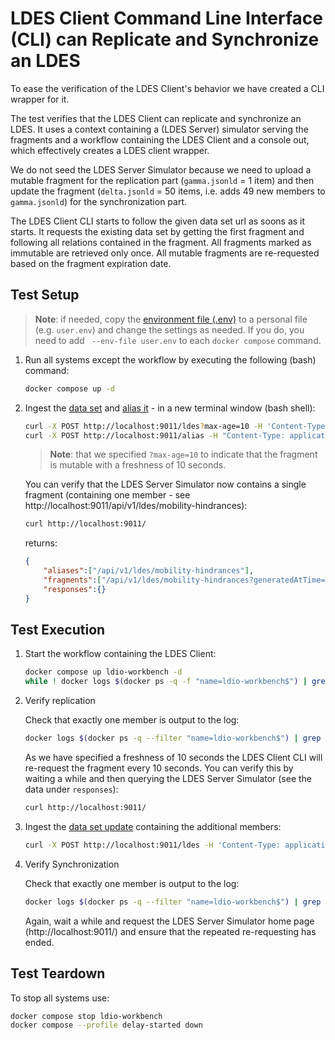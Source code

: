 # LDES Client Command Line Interface (CLI) can Replicate and Synchronize an LDES
To ease the verification of the LDES Client's behavior we have created a CLI wrapper for it.

The test verifies that the LDES Client can replicate and synchronize an LDES. It uses a context containing a (LDES Server) simulator serving the fragments and a workflow containing the LDES Client and a console out, which effectively creates a LDES client wrapper.

We do not seed the LDES Server Simulator because we need to upload a mutable fragment for the replication part (`gamma.jsonld` = 1 item) and then update the fragment (`delta.jsonld` = 50 items, i.e. adds 49 new members to `gamma.jsonld`) for the synchronization part.

The LDES Client CLI starts to follow the given data set url as soons as it starts. It requests the existing data set by getting the first fragment and following all relations contained in the fragment. All fragments marked as immutable are retrieved only once. All mutable fragments are re-requested based on the fragment expiration date.

## Test Setup
> **Note**: if needed, copy the [environment file (.env)](./.env) to a personal file (e.g. `user.env`) and change the settings as needed. If you do, you need to add ` --env-file user.env` to each `docker compose` command.

1.  Run all systems except the workflow by executing the following (bash) command:
    ```bash
    docker compose up -d
    ```

2. Ingest the [data set](./data/gamma.jsonld) and [alias it](./data/create-alias.json) - in a new terminal window (bash shell):
    ```bash
    curl -X POST http://localhost:9011/ldes?max-age=10 -H 'Content-Type: application/ld+json' -d '@data/gamma.jsonld'
    curl -X POST http://localhost:9011/alias -H "Content-Type: application/json" -d '@data/create-alias.json'
    ```
    > **Note**: that we specified `?max-age=10` to indicate that the fragment is mutable with a freshness of 10 seconds.

    You can verify that the LDES Server Simulator now contains a single fragment (containing one member - see http://localhost:9011/api/v1/ldes/mobility-hindrances):
    ```bash
    curl http://localhost:9011/
    ```
    returns:
    ```json
    {
        "aliases":["/api/v1/ldes/mobility-hindrances"],
        "fragments":["/api/v1/ldes/mobility-hindrances?generatedAtTime=2022-06-03T07:58:29.2Z"],
        "responses":{}
    }
    ```

## Test Execution
1. Start the workflow containing the LDES Client:
    ```bash
    docker compose up ldio-workbench -d
    while ! docker logs $(docker ps -q -f "name=ldio-workbench$") | grep 'Started Application in' ; do sleep 1; done
    ```

2. Verify replication
    
    Check that exactly one member is output to the log:
    ```bash
    docker logs $(docker ps -q --filter "name=ldio-workbench$") | grep "http://purl.org/dc/terms/isVersionOf" | wc -l
    ```
    As we have specified a freshness of 10 seconds the LDES Client CLI will re-request the fragment every 10 seconds. You can verify this by waiting a while and then querying the LDES Server Simulator (see the data under `responses`):
    ```bash
    curl http://localhost:9011/
    ```


3. Ingest the [data set update](./data/delta.jsonld) containing the additional members:
    ```bash
    curl -X POST http://localhost:9011/ldes -H 'Content-Type: application/ld+json' -d '@data/delta.jsonld'
    ```

4. Verify Synchronization

    Check that exactly one member is output to the log:
    ```bash
    docker logs $(docker ps -q --filter "name=ldio-workbench$") | grep "http://purl.org/dc/terms/isVersionOf" | wc -l
    ```
    Again, wait a while and request the LDES Server Simulator home page (http://localhost:9011/) and ensure that the repeated re-requesting has ended.

## Test Teardown
To stop all systems use:
```bash
docker compose stop ldio-workbench
docker compose --profile delay-started down
```
